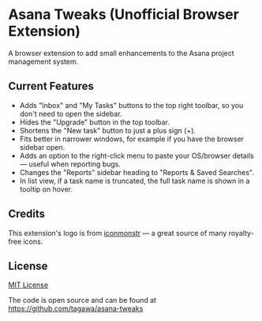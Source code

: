 # Asana Tweaks (Unofficial Browser Extension)

A browser extension to add small enhancements to the Asana project management system.

## Current Features

* Adds "Inbox" and "My Tasks" buttons to the top right toolbar, so you don't need to open the sidebar.
* Hides the "Upgrade" button in the top toolbar.
* Shortens the "New task" button to just a plus sign (+).
* Fits better in narrower windows, for example if you have the browser sidebar open.
* Adds an option to the right-click menu to paste your OS/browser details — useful when reporting bugs.
* Changes the "Reports" sidebar heading to "Reports & Saved Searches".
* In list view, if a task name is truncated, the full task name is shown in a tooltip on hover.

## Credits

This extension's logo is from [iconmonstr](https://iconmonstr.com/) — a great source of many royalty-free icons.

## License

[MIT License](https://opensource.org/licenses/MIT)

The code is open source and can be found at https://github.com/tagawa/asana-tweaks
